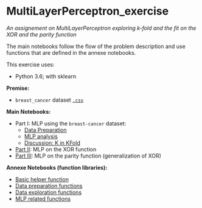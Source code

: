 ﻿# MultiLayerPerceptron_exercise

_An assignement on MultiLayerPerceptron exploring k-fold and the fit on the XOR and the parity function_

The main notebooks follow the flow of the problem description and use functions that are defined in the annexe notebooks.

This exercise uses:
- Python 3.6; with sklearn

**Premise:**

+ `breast_cancer` dataset [`.csv`](https://github.com/eolecvk/MultiLayerPerceptron_exercise/blob/master/data.csv)


**Main Notebooks:**

+ Part I: MLP using the `breast-cancer` dataset:
    * [Data Preparation](https://github.com/eolecvk/MultiLayerPerceptron_exercise/blob/master/1_data_preparation.ipynb)
    * [MLP analysis](https://github.com/eolecvk/MultiLayerPerceptron_exercise/blob/master/1_MLP.ipynb)
    * [Discussion: K in KFold](https://github.com/eolecvk/MultiLayerPerceptron_exercise/blob/master/1_discussion_kfold.ipynb)
+ [Part II](https://github.com/eolecvk/MultiLayerPerceptron_exercise/blob/master/2_XOR.ipynb): MLP on the XOR function
+ [Part III](https://github.com/eolecvk/MultiLayerPerceptron_exercise/blob/master/3_parity_fct.ipynb): MLP on the parity function (generalization of XOR)

**Annexe Notebooks (function libraries):**

+ [Basic helper function](https://github.com/eolecvk/MultiLayerPerceptron_exercise/blob/master/utils/helper_functions.ipynb)
+ [Data preparation functions](https://github.com/eolecvk/MultiLayerPerceptron_exercise/blob/master/utils/preparation.ipynb)
+ [Data exploration functions](https://github.com/eolecvk/MultiLayerPerceptron_exercise/blob/master/utils/exploration.ipynb) 
+ [MLP related functions](https://github.com/eolecvk/MultiLayerPerceptron_exercise/blob/master/utils/MLP_utils.ipynb)
